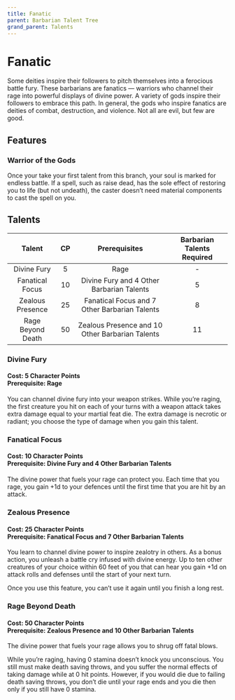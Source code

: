 ```yaml
---
title: Fanatic
parent: Barbarian Talent Tree
grand_parent: Talents
---
```


# Fanatic
Some deities inspire their followers to pitch themselves into a ferocious battle fury. These barbarians are fanatics — warriors who channel their rage into powerful displays of divine power. A variety of gods inspire their followers to embrace this path. In general, the gods who inspire fanatics are deities of combat, destruction, and violence. Not all are evil, but few are good.

## Features

### Warrior of the Gods
Once your take your first talent from this branch, your soul is marked for endless battle. If a spell, such as raise dead, has the sole effect of restoring you to life (but not undeath), the caster doesn’t need material components to cast the spell on you.

## Talents

| Talent | CP | Prerequisites | Barbarian Talents Required |
|:------:|:--:|:-------------:|:--------------------------:|
| Divine Fury | 5  | Rage | - |
| Fanatical Focus | 10 | Divine Fury and 4 Other Barbarian Talents | 5 |
| Zealous Presence | 25 | Fanatical Focus and 7 Other Barbarian Talents | 8 |
| Rage Beyond Death | 50 | Zealous Presence and 10 Other Barbarian Talents | 11 |

### Divine Fury
#### **Cost:** 5 Character Points<br>**Prerequisite:** Rage
You can channel divine fury into your weapon strikes. While you’re raging, the first creature you hit on each of your turns with a weapon attack takes extra damage equal to your martial feat die. The extra damage is necrotic or radiant; you choose the type of damage when you gain this talent.

### Fanatical Focus
#### **Cost:** 10 Character Points<br>**Prerequisite:** Divine Fury and 4 Other Barbarian Talents
The divine power that fuels your rage can protect you. Each time that you rage, you gain +1d to your defences until the first time that you are hit by an attack.

### Zealous Presence
#### **Cost:** 25 Character Points<br>**Prerequisite:** Fanatical Focus and 7 Other Barbarian Talents
You learn to channel divine power to inspire zealotry in others. As a bonus action, you unleash a battle cry infused with divine energy. Up to ten other creatures of your choice within 60 feet of you that can hear you gain +1d on attack rolls and defenses until the start of your next turn.

Once you use this feature, you can’t use it again until you finish a long rest.

### Rage Beyond Death
#### **Cost:** 50 Character Points<br>**Prerequisite:** Zealous Presence and 10 Other Barbarian Talents
The divine power that fuels your rage allows you to shrug off fatal blows.

While you’re raging, having 0 stamina doesn’t knock you unconscious. You still must make death saving throws, and you suffer the normal effects of taking damage while at 0 hit points. However, if you would die due to failing death saving throws, you don’t die until your rage ends and you die then only if you still have 0 stamina.
